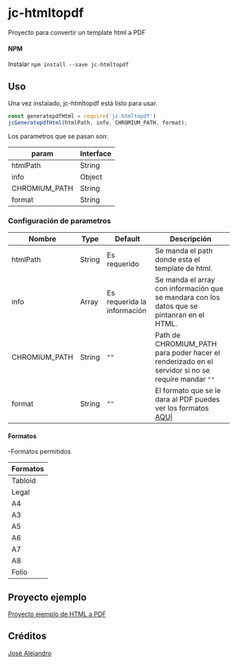 # jc-htmltopdf
Proyecto para convertir un template html a PDF

#### NPM

Instalar `npm install --save jc-htmltopdf`


## Uso

Una vez instalado, jc-htmltopdf está listo para usar.

```js
const generatepdfHtml = require('jc-htmltopdf')
jcGeneratepdfHtml(htmlPath, info, CHROMIUM_PATH, format);
```

Los parametros que se pasan  son:

| param         | Interface |
|---------------|-----------|
| htmlPath      | String    |
| info          | Object    |
| CHROMIUM_PATH | String    |
| format        | String    |

### Configuración de parametros
|Nombre         |Type            |Default                         |Descripción                                                                                                 |
|------------   |----------------|--------------------------------|------------------------------------------------------------------------------------------------------------|
|htmlPath       |String          | Es requerido                   |Se manda el path donde esta el template de html.                                                            |
|info           |Array           | Es requerida la información    |Se manda el array con información que se mandara con los datos que se pintanran en el HTML.                 |
|CHROMIUM_PATH  |String          |`""`                            |Path de CHROMIUM_PATH para poder hacer el renderizado en el servidor si no se require mandar `""`           |
|format         |String          |`""`                            |El formato que se le dara al PDF puedes ver los formatos [AQUÍ](#Formatos)                                               |

#### Formatos
 -Formatos permitidos

| Formatos  |
|-----------|
| Tabloid   | 
| Legal     | 
| A4        |
| A3        |
| A5        |
| A6        |
| A7        |
| A8        |
| Folio     |


## Proyecto ejemplo

[Proyecto ejemplo de HTML a PDF](https://github.com/josecd)


## Créditos

[José Alejandro](https://github.com/josecd)

